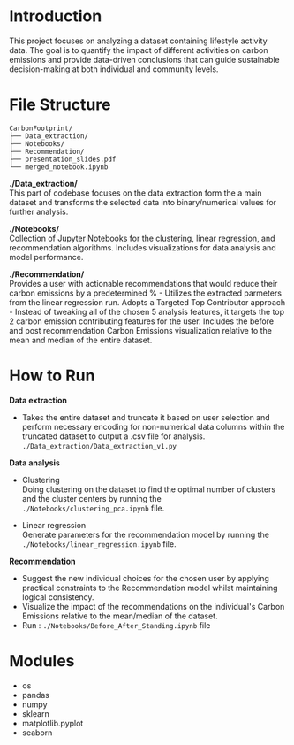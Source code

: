 # Introduction  
This project focuses on analyzing a dataset containing lifestyle activity data. The goal is to quantify the impact of different activities on carbon emissions and provide data-driven conclusions that can guide sustainable decision-making at both individual and community levels.

# File Structure
```
CarbonFootprint/
├── Data_extraction/
├── Notebooks/
├── Recommendation/
├── presentation_slides.pdf
└── merged_notebook.ipynb
```

**./Data_extraction/**  
This part of codebase focuses on the data extraction form the a main dataset and transforms the selected data into binary/numerical values for further analysis. 

**./Notebooks/**  
Collection of Jupyter Notebooks for the clustering, linear regression, and recommendation algorithms.
Includes visualizations for data analysis and model performance.

**./Recommendation/**  
Provides a user with actionable recommendations that would reduce their carbon emissions by a predetermined % - Utilizes the extracted parmeters from the linear regression run. 
Adopts a Targeted Top Contributor approach - Instead of tweaking all of the chosen 5 analysis features, it targets the top 2 carbon emission contributing features for the user.
Includes the before and post recommendation Carbon Emissions visualization relative to the mean and median of the entire dataset.


# How to Run

**Data extraction**  
- Takes the entire dataset and truncate it based on user selection and perform necessary encoding for non-numerical data columns within the truncated dataset to output a .csv file for analysis.
<code>./Data_extraction/Data_extraction_v1.py</code> 

**Data analysis**  

- Clustering  
Doing clustering on the dataset to find the optimal number of clusters and the cluster centers by running the <code>./Notebooks/clustering_pca.ipynb</code> file.

- Linear regression  
Generate parameters for the recommendation model by running the <code>./Notebooks/linear_regression.ipynb</code> file.

**Recommendation**  
- Suggest the new individual choices for the chosen user by applying practical constraints to the Recommendation model whilst maintaining logical consistency.
- Visualize the impact of the recommendations on the individual's Carbon Emissions relative to the mean/median of the dataset.
- Run : <code>./Notebooks/Before_After_Standing.ipynb</code> file 

# Modules
- os
- pandas
- numpy
- sklearn
- matplotlib.pyplot
- seaborn
